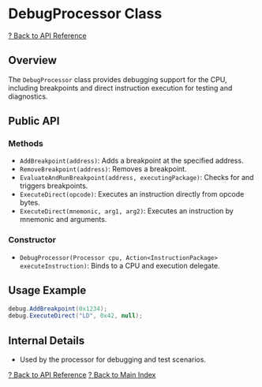 # DebugProcessor Class

[? Back to API Reference](README.md)

## Overview

The `DebugProcessor` class provides debugging support for the CPU, including breakpoints and direct instruction execution for testing and diagnostics.

## Public API

### Methods
- `AddBreakpoint(address)`: Adds a breakpoint at the specified address.
- `RemoveBreakpoint(address)`: Removes a breakpoint.
- `EvaluateAndRunBreakpoint(address, executingPackage)`: Checks for and triggers breakpoints.
- `ExecuteDirect(opcode)`: Executes an instruction directly from opcode bytes.
- `ExecuteDirect(mnemonic, arg1, arg2)`: Executes an instruction by mnemonic and arguments.

### Constructor
- `DebugProcessor(Processor cpu, Action<InstructionPackage> executeInstruction)`: Binds to a CPU and execution delegate.

## Usage Example

```csharp
debug.AddBreakpoint(0x1234);
debug.ExecuteDirect("LD", 0x42, null);
```

## Internal Details
- Used by the processor for debugging and test scenarios.

[? Back to API Reference](README.md)
[? Back to Main Index](../README.md)
